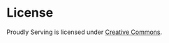 # License

Proudly Serving is licensed under [Creative Commons](https://creativecommons.org/licenses/by/4.0/).

